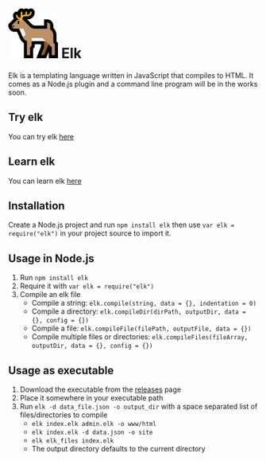 <img src="res/elk.png" width="100px" height="100px"/> Elk
===

Elk is a templating language written in JavaScript that compiles to HTML. It comes as a Node.js plugin and a command line program will be in the works soon.

## Try elk
You can try elk [here](https://samtebbs33.github.io/elk)

## Learn elk
You can learn elk [here](https://samtebbs33.gitbooks.io/elk/content/)

## Installation
Create a Node.js project and run `npm install elk` then use `var elk = require("elk")` in your project source to import it.

## Usage in Node.js
1. Run `npm install elk`
2. Require it with `var elk = require("elk")`
3. Compile an elk file
    * Compile a string: `elk.compile(string, data = {}, indentation = 0)`
    * Compile a directory: `elk.compileDir(dirPath, outputDir, data = {}, config = {})`
    * Compile a file: `elk.compileFile(filePath, outputFile, data = {})`
    * Compile multiple files or directories: `elk.compileFiles(fileArray, outputDir, data = {}, config = {})`

## Usage as executable
1. Download the executable from the [releases](https://github.com/SamTebbs33/elk/releases) page
2. Place it somewhere in your executable path
3. Run `elk -d data_file.json -o output_dir` with a space separated list of files/directories to compile
    * `elk index.elk admin.elk -o www/html`
    * `elk index.elk -d data.json -o site`
    * `elk elk_files index.elk`
    * The output directory defaults to the current directory
